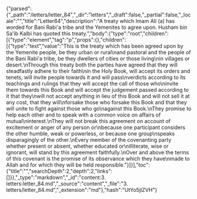 {"parsed":{"_path":"/letters/letter_84","_dir":"letters","_draft":false,"_partial":false,"_locale":"","title":"Letter84","description":"A treaty which Imam Ali (a) has worded for Bani Rabi'a tribe and the Yemenites to agree upon. Husham bin Sa'ib Kalbi has quoted this treaty.","body":{"type":"root","children":[{"type":"element","tag":"p","props":{},"children":[{"type":"text","value":"This is the treaty which has been agreed upon by the Yemenite people, be they urban or rural\nand pastoral and the people of the Bani Rabi'a tribe, be they dwellers of cities or those living\nin villages or desert.\nThrough this treaty both the parties have agreed that they will steadfastly adhere to their faith\nin the Holy Book, will accept its orders and tenets, will invite people towards it and will pass\nverdicts according to its teachings and rulings that they will accept the call of those who\ninvite them towards this Book and will accept the judgement passed according to it that they\nwill not accept anything in lieu of this Book and will not sell it at any cost, that they will\nforsake those who forsake this Book and that they will unite to fight against those who go\nagainst this Book.\nThey promise to help each other and to speak with a common voice on affairs of mutual\ninterest.\nThey will not break this agreement on account of excitement or anger of any person or\nbecause one participant considers the other humble, weak or powerless, or because one group\nspeaks disparagingly of the other.\nEvery member of the covenanting party whether present or absent, whether educated or\nilliterate, wise or ignorant, will stand by this agreement faithfully.\nOver and above the terms of this covenant is the promise of its observance which they have\nmade to Allah and for which they will be held responsible."}]}],"toc":{"title":"","searchDepth":2,"depth":2,"links":[]}},"_type":"markdown","_id":"content:3. letters:letter_84.md","_source":"content","_file":"3. letters/letter_84.md","_extension":"md"},"hash":"UtYo5jIZVH"}